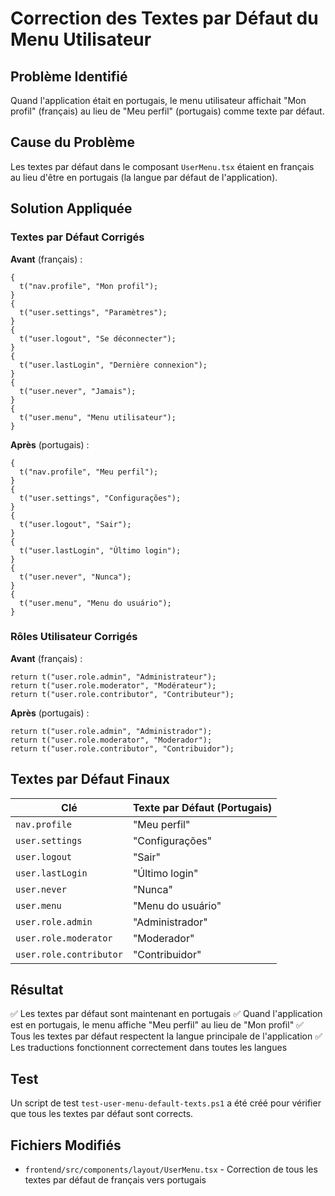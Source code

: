 # Correction des Textes par Défaut du Menu Utilisateur

## Problème Identifié

Quand l'application était en portugais, le menu utilisateur affichait "Mon profil" (français) au lieu de "Meu perfil" (portugais) comme texte par défaut.

## Cause du Problème

Les textes par défaut dans le composant `UserMenu.tsx` étaient en français au lieu d'être en portugais (la langue par défaut de l'application).

## Solution Appliquée

### Textes par Défaut Corrigés

**Avant** (français) :

```tsx
{
  t("nav.profile", "Mon profil");
}
{
  t("user.settings", "Paramètres");
}
{
  t("user.logout", "Se déconnecter");
}
{
  t("user.lastLogin", "Dernière connexion");
}
{
  t("user.never", "Jamais");
}
{
  t("user.menu", "Menu utilisateur");
}
```

**Après** (portugais) :

```tsx
{
  t("nav.profile", "Meu perfil");
}
{
  t("user.settings", "Configurações");
}
{
  t("user.logout", "Sair");
}
{
  t("user.lastLogin", "Último login");
}
{
  t("user.never", "Nunca");
}
{
  t("user.menu", "Menu do usuário");
}
```

### Rôles Utilisateur Corrigés

**Avant** (français) :

```tsx
return t("user.role.admin", "Administrateur");
return t("user.role.moderator", "Modérateur");
return t("user.role.contributor", "Contributeur");
```

**Après** (portugais) :

```tsx
return t("user.role.admin", "Administrador");
return t("user.role.moderator", "Moderador");
return t("user.role.contributor", "Contribuidor");
```

## Textes par Défaut Finaux

| Clé                     | Texte par Défaut (Portugais) |
| ----------------------- | ---------------------------- |
| `nav.profile`           | "Meu perfil"                 |
| `user.settings`         | "Configurações"              |
| `user.logout`           | "Sair"                       |
| `user.lastLogin`        | "Último login"               |
| `user.never`            | "Nunca"                      |
| `user.menu`             | "Menu do usuário"            |
| `user.role.admin`       | "Administrador"              |
| `user.role.moderator`   | "Moderador"                  |
| `user.role.contributor` | "Contribuidor"               |

## Résultat

✅ Les textes par défaut sont maintenant en portugais
✅ Quand l'application est en portugais, le menu affiche "Meu perfil" au lieu de "Mon profil"
✅ Tous les textes par défaut respectent la langue principale de l'application
✅ Les traductions fonctionnent correctement dans toutes les langues

## Test

Un script de test `test-user-menu-default-texts.ps1` a été créé pour vérifier que tous les textes par défaut sont corrects.

## Fichiers Modifiés

- `frontend/src/components/layout/UserMenu.tsx` - Correction de tous les textes par défaut de français vers portugais
